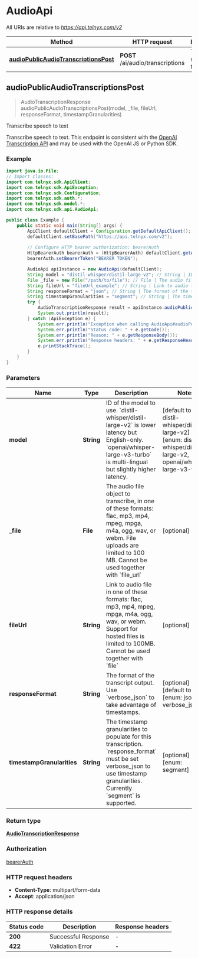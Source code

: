 # AudioApi

All URIs are relative to *https://api.telnyx.com/v2*

Method | HTTP request | Description
------------- | ------------- | -------------
[**audioPublicAudioTranscriptionsPost**](AudioApi.md#audioPublicAudioTranscriptionsPost) | **POST** /ai/audio/transcriptions | Transcribe speech to text



## audioPublicAudioTranscriptionsPost

> AudioTranscriptionResponse audioPublicAudioTranscriptionsPost(model, _file, fileUrl, responseFormat, timestampGranularities)

Transcribe speech to text

Transcribe speech to text. This endpoint is consistent with the [OpenAI Transcription API](https://platform.openai.com/docs/api-reference/audio/createTranscription) and may be used with the OpenAI JS or Python SDK.

### Example

```java
import java.io.File;
// Import classes:
import com.telnyx.sdk.ApiClient;
import com.telnyx.sdk.ApiException;
import com.telnyx.sdk.Configuration;
import com.telnyx.sdk.auth.*;
import com.telnyx.sdk.model.*;
import com.telnyx.sdk.api.AudioApi;

public class Example {
    public static void main(String[] args) {
        ApiClient defaultClient = Configuration.getDefaultApiClient();
        defaultClient.setBasePath("https://api.telnyx.com/v2");
        
        // Configure HTTP bearer authorization: bearerAuth
        HttpBearerAuth bearerAuth = (HttpBearerAuth) defaultClient.getAuthentication("bearerAuth");
        bearerAuth.setBearerToken("BEARER TOKEN");

        AudioApi apiInstance = new AudioApi(defaultClient);
        String model = "distil-whisper/distil-large-v2"; // String | ID of the model to use. `distil-whisper/distil-large-v2` is lower latency but English-only. `openai/whisper-large-v3-turbo` is multi-lingual but slightly higher latency.
        File _file = new File("/path/to/file"); // File | The audio file object to transcribe, in one of these formats: flac, mp3, mp4, mpeg, mpga, m4a, ogg, wav, or webm. File uploads are limited to 100 MB. Cannot be used together with `file_url`
        String fileUrl = "fileUrl_example"; // String | Link to audio file in one of these formats: flac, mp3, mp4, mpeg, mpga, m4a, ogg, wav, or webm. Support for hosted files is limited to 100MB. Cannot be used together with `file`
        String responseFormat = "json"; // String | The format of the transcript output. Use `verbose_json` to take advantage of timestamps.
        String timestampGranularities = "segment"; // String | The timestamp granularities to populate for this transcription. `response_format` must be set verbose_json to use timestamp granularities. Currently `segment` is supported.
        try {
            AudioTranscriptionResponse result = apiInstance.audioPublicAudioTranscriptionsPost(model, _file, fileUrl, responseFormat, timestampGranularities);
            System.out.println(result);
        } catch (ApiException e) {
            System.err.println("Exception when calling AudioApi#audioPublicAudioTranscriptionsPost");
            System.err.println("Status code: " + e.getCode());
            System.err.println("Reason: " + e.getResponseBody());
            System.err.println("Response headers: " + e.getResponseHeaders());
            e.printStackTrace();
        }
    }
}
```

### Parameters


Name | Type | Description  | Notes
------------- | ------------- | ------------- | -------------
 **model** | **String**| ID of the model to use. &#x60;distil-whisper/distil-large-v2&#x60; is lower latency but English-only. &#x60;openai/whisper-large-v3-turbo&#x60; is multi-lingual but slightly higher latency. | [default to distil-whisper/distil-large-v2] [enum: distil-whisper/distil-large-v2, openai/whisper-large-v3-turbo]
 **_file** | **File**| The audio file object to transcribe, in one of these formats: flac, mp3, mp4, mpeg, mpga, m4a, ogg, wav, or webm. File uploads are limited to 100 MB. Cannot be used together with &#x60;file_url&#x60; | [optional]
 **fileUrl** | **String**| Link to audio file in one of these formats: flac, mp3, mp4, mpeg, mpga, m4a, ogg, wav, or webm. Support for hosted files is limited to 100MB. Cannot be used together with &#x60;file&#x60; | [optional]
 **responseFormat** | **String**| The format of the transcript output. Use &#x60;verbose_json&#x60; to take advantage of timestamps. | [optional] [default to json] [enum: json, verbose_json]
 **timestampGranularities** | **String**| The timestamp granularities to populate for this transcription. &#x60;response_format&#x60; must be set verbose_json to use timestamp granularities. Currently &#x60;segment&#x60; is supported. | [optional] [enum: segment]

### Return type

[**AudioTranscriptionResponse**](AudioTranscriptionResponse.md)

### Authorization

[bearerAuth](../README.md#bearerAuth)

### HTTP request headers

- **Content-Type**: multipart/form-data
- **Accept**: application/json

### HTTP response details
| Status code | Description | Response headers |
|-------------|-------------|------------------|
| **200** | Successful Response |  -  |
| **422** | Validation Error |  -  |

